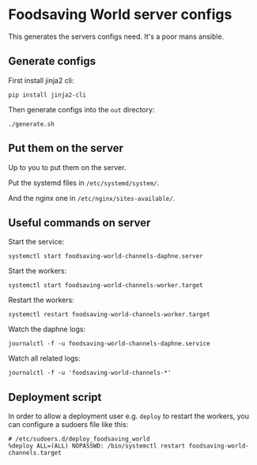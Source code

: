 # Foodsaving World server configs

This generates the servers configs need. It's a poor mans ansible.

## Generate configs

First install jinja2 cli:

```
pip install jinja2-cli
```

Then generate configs into the `out` directory:

```
./generate.sh
```

## Put them on the server

Up to you to put them on the server.

Put the systemd files in `/etc/systemd/system/`.

And the nginx one in `/etc/nginx/sites-available/`.

## Useful commands on server

Start the service:
```
systemctl start foodsaving-world-channels-daphne.server
```

Start the workers:

```
systemctl start foodsaving-world-channels-worker.target
```

Restart the workers:

```
systemctl restart foodsaving-world-channels-worker.target
```

Watch the daphne logs:

```
journalctl -f -u foodsaving-world-channels-daphne.service
```

Watch all related logs:

```
journalctl -f -u 'foodsaving-world-channels-*'
```

## Deployment script

In order to allow a deployment user e.g. `deploy` to restart the workers, you
can configure a sudoers file like this:

```
# /etc/sudoers.d/deploy_foodsaving_world
%deploy ALL=(ALL) NOPASSWD: /bin/systemctl restart foodsaving-world-channels.target
```
